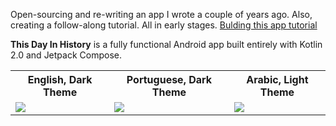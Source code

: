 Open-sourcing and re-writing an app I wrote a couple of years ago. 
Also, creating a follow-along tutorial.
All in early stages.
<a href="http://coroutines.com/home/toml">Bulding this app tutorial</a>

<b>This Day In History</b> is a fully functional Android app built entirely with Kotlin 2.0 and Jetpack Compose. 
<p>
  
</p>

<table style="width:100%">
  <tr>
    <th>English, Dark Theme</th>
    <th>Portuguese, Dark Theme</th> 
    <th>Arabic, Light Theme</th> 
  </tr>
  <tr>
    <td><img src="https://github.com/dmitrish/This-Day-In-History/blob/develop/app.gif"/></td>
    <td><img src="https://github.com/dmitrish/This-Day-In-History/blob/master/app3.gif"/></td> 
  <td><img src="https://github.com/dmitrish/This-Day-In-History/blob/master/app4.gif"/></td> 
  </tr>
  
</table>
